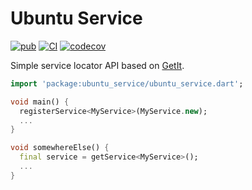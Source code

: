 # Ubuntu Service

[![pub](https://img.shields.io/pub/v/ubuntu_service.svg)](https://pub.dev/packages/ubuntu_service)
[![CI](https://github.com/ubuntu-flutter-community/ubuntu_service/workflows/CI/badge.svg)](https://github.com/ubuntu-flutter-community/ubuntu_service/actions/workflows/ci.yaml)
[![codecov](https://codecov.io/gh/ubuntu-flutter-community/ubuntu_service/branch/main/graph/badge.svg)](https://codecov.io/gh/ubuntu-flutter-community/ubuntu_service)

Simple service locator API based on [GetIt](https://pub.dev/packages/get_it).

```dart
import 'package:ubuntu_service/ubuntu_service.dart';

void main() {
  registerService<MyService>(MyService.new);
  ...
}

void somewhereElse() {
  final service = getService<MyService>();
  ...
}
```
